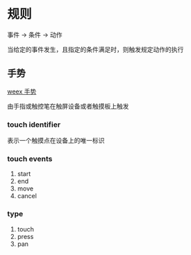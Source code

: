 # 规则

事件 -> 条件 -> 动作

当给定的事件发生，且指定的条件满足时，则触发规定动作的执行

## 手势

[weex 手势](https://weex.apache.org/zh/docs/events/gesture.html#%E6%89%8B%E5%8A%BF%E7%B1%BB%E5%9E%8B)

由手指或触控笔在触屏设备或者触摸板上触发

### touch identifier

表示一个触摸点在设备上的唯一标识

### touch events

1. start
2. end
3. move
4. cancel

### type

1. touch
2. press
3. pan